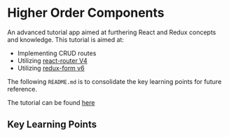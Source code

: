 # Higher Order Components

An advanced tutorial app aimed at furthering React and Redux concepts and knowledge. This tutorial is aimed at:
- Implementing CRUD routes
- Utilizing [react-router V4](https://reacttraining.com/react-router/)
- Utilizing [redux-form v6](http://redux-form.com/6.7.0/)

The following `README.md` is to consolidate the key learning points for future reference.

The tutorial can be found [here](https://www.udemy.com/react-redux-tutorial/)

## Key Learning Points
####
